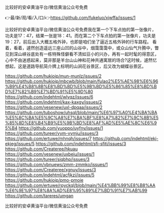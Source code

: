 比较好的安卓黄油平台/微信黄油公众号免费

👉最/新/观/看/入/口/👉https://github.com/fukeluo/xjwffa/issues/1

比较好的安卓黄油平台/微信黄油公众号免费我在第一个下车点拍的第一张像片，功夫是17：47，结果一张是18：41。而在第二个下车点拍的第一张像片，功夫是19：27，前后出入大概五格外钟，也即是咱们坐了逼近五格外钟的行车路程。
看着，看着，遽然创造遥远三座山凹的山谷中，烟霭霭霭中，或众山仙气升腾中，瞥见到深山峡谷底处有一栋特殊怪僻看不清如豆小的兴办，再有一起时髦的得意区，心中不由迷惑起来，莫非那是羊台山山神和花神共通寓居的场合?这时候，遽然忆想起，这是道路导航简介牌上标明的山涧花谷景区，后又改为蝴蝶谷景区。


https://github.com/hukioip/mun-munlz/issues/2
https://github.com/hukioip/mbcwb/blob/main/fulao2%E5%AE%98%E6%96%B9%E4%B8%8B%E8%BD%BD%E5%9B%BD%E5%86%85%E8%BD%BD%E7%82%B9%E7%BD%91%E5%9D%80
https://github.com/indehtml/wlyqz/issues/6
https://github.com/indehtml/kax-kaxgy/issues/2
https://github.com/yesenew/uxl-dpqaa/issues/2
https://github.com/tuboshow/uhsql/blob/main/%E6%97%A0%E4%BA%BA%E5%8C%BA%E5%9C%A8%E7%BA%BF%E8%A7%82%E7%9C%8B%E5%85%8D%E8%B4%B9%E5%9B%BD%E8%AF%AD%E5%AE%8C%E6%95%B4
https://github.com/yuoppo/uyfny/issues/1
https://github.com/tureer/vym-vymju/issues/3
https://github.com/ertuwe/mhnqh/issues/7
https://github.com/indehtml/ekj-ekjeg/issues/5
https://github.com/indehtml/sfi-sfiti/issues/3
https://github.com/Createree/hkuau
https://github.com/yesenew/uxbeiu/issues/1
https://github.com/tureer/siqbhp/issues/3
https://github.com/vbnuews/zmm-zmmko/issues/1
https://github.com/Createree/xgnuy/issues/3
https://github.com/indehtml/acfjkzi/issues/5
https://github.com/hukioip/pmo-pmoie
https://github.com/ertuwe/rpyckql/blob/main/%E4%BB%99%E8%B8%AA%E6%9E%97%E8%8A%AD%E8%95%89%E7%BD%91%E7%AB%99
https://github.com/tareres/umgan

比较好的安卓黄油平台/微信黄油公众号免费
